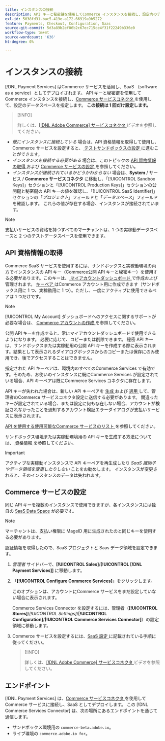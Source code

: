```yaml
---
title: インスタンスの接続
description: API キーと秘密鍵を使用してCommerce インスタンスを接続し、設定内のデータスペースを指定します。
exl-id: 5038fd31-bac5-419e-a172-66919a9b5272
feature: Payments, Checkout, Configuration, Saas
source-git-commit: 5d3a89b2ef06b2c67ec715ce4f31f22249b336e0
workflow-type: tm+mt
source-wordcount: '636'
ht-degree: 0%

---
```


# インスタンスの接続

[!DNL Payment Services] はCommerce サービスを活用し、SaaS （software as a service）としてデプロイされます。 API キーと秘密鍵を使用してCommerce インスタンスを接続し、[Commerce サービスコネクタ ](https://experienceleague.adobe.com/docs/commerce-merchant-services/user-guides/saas.html) を使用して、設定のデータスペースを指定します。 **この接続は 1 回だけ設定します。**

>[!INFO]
>
> 詳しくは、[[!DNL Adobe Commerce]  サービスコネクタ ](https://experienceleague.adobe.com/docs/commerce-learn/tutorials/admin/adobe-commerce-services/configure-adobe-commerce-services-connector.html?lang=en) ビデオを参照してください。

* *既にインスタンスに接続している* 場合は、API 資格情報を取得して使用し、Commerce サービスを設定すると、[ テストサンドボックスの設定 ](https://experienceleague.adobe.com/docs/commerce-merchant-services/payment-services/get-started/sandbox.html) に進むことができます。
* *インスタンスを接続する必要がある* 場合は、このトピックの [API 資格情報の取得 ](#obtain-api-credentials) および [Commerce サービスの設定 ](#configure-commerce-services) を参照してください。
* *インスタンスが接続されているかどうかわからない* 場合は、**System** / サービス / **Commerce サービスコネクタ** に移動し、「[!UICONTROL Sandbox Keys]」セクションと「[!UICONTROL Production Keys]」セクションの公開鍵と秘密鍵の API キーの値を確認し、「[!UICONTROL SaaS Identifier]」セクションの「*プロジェクト*」フィールドと「*データスペース*」フィールドを確認します。 これらの値が存在する場合、インスタンスが接続されています。

>[!NOTE]
>
>支払いサービスの資格を持つすべてのマーチャントは、1 つの実稼動データスペースと 2 つのテストデータスペースを使用できます。

## API 資格情報の取得

Commerce SaaS サービスを使用するには、サンドボックスと実稼働環境の両方でインスタンスの API キー（Commerce公開 API キーと秘密キー）を使用する必要があります。このキーは、[ マイアカウントダッシュボード ](https://account.magento.com/customer/account/login) で作成および管理されます。 [ キーペア ](https://docs.magento.com/user-guide/configuration/services/saas.html) はCommerce アカウント用に作成できます（サンドボックス用に 1 つ、実稼動用に 1 つ）。ただし、一度にアクティブに使用できるペアは 1 つだけです。

>[!NOTE]
>
>[!UICONTROL My Account] ダッシュボードへのアクセスに関するサポートが必要な場合は、 [Commerce アカウントの作成 ](https://docs.magento.com/user-guide/magento/magento-account-create.html) を参照してください。

公開 API キーを作成すると、常にマイアカウントダッシュボードで使用できるようになります。 必要に応じて、コピーまたは削除できます。 秘密 API キーは、サンドボックスまたは実稼動用の公開 API キーを作成する際に表示されます。結果として表示されるダイアログボックスからのコピーまたは保存にのみ使用でき、後でアクセスすることはできません。

指定された API キーペアは、環境内のすべてのCommerce Services で有効です。そのため、お使いのインスタンスに既にCommerce Services が設定されている場合、API キーペアは既にCommerce Services コネクタに存在します。

API キーが失われた場合は、新しい API キーペアを [ 生成 ](https://experienceleague.adobe.com/docs/commerce-merchant-services/payment-services/get-started/connect.html#generate-an-api-key-and-private-key) および [ 適用 ](https://experienceleague.adobe.com/docs/commerce-merchant-services/payment-services/get-started/connect.html#configure-saas-project) して、管理者のCommerce サービスコネクタ設定に送信する必要があります。 間違ったキーが設定されている場合、または設定に何も存在しない場合、アカウントが検証されなかったことを通知するアカウント検証エラーダイアログが支払いサービスに表示されます。

[API を使用する使用可能なCommerce サービスのリスト ](https://docs.magento.com/user-guide/system/saas.html#available-services) を参照してください。

サンドボックス環境または実稼動環境用の API キーを生成する方法については、[ 資格情報 ](https://experienceleague.adobe.com/docs/commerce-merchant-services/user-guides/saas.html#apikey) を参照してください。

>[!IMPORTANT]
>
>アクティブな実稼動インスタンスで API キーペアを再生成したり *SaaS 識別子やデータ領域を変更したりしない* ことをお勧めします。 インスタンスが変更されると、そのインスタンスのデータは失われます。

## Commerce サービスの設定

同じ API キーを複数のインスタンスで使用できますが、各インスタンスには独自の [SaaS Data Space](https://experienceleague.adobe.com/docs/commerce-merchant-services/user-guides/saas.html#saasenv) が必要です。

>[!NOTE]
>
>マーチャントは、支払い権限に MageID 用に生成されたのと同じキーを使用する必要があります。

認証情報を取得したので、SaaS プロジェクトと Saas データ領域を設定できます。

1. _管理者_ サイドバーで、**[!UICONTROL Sales]**/**[!UICONTROL [!DNL Payment Services]]** に移動します。
1. 「**[!UICONTROL Configure Commerce Services]**」をクリックします。

   このオプションは、アカウントにCommerce サービスをまだ設定していない場合に表示されます。

   Commerce Services Connector を設定するには、管理者（**[!UICONTROL Stores]**/_[!UICONTROL Settings]_/**[!UICONTROL Configuration]**/**[!UICONTROL Commerce Services Connector]**）の設定領域に移動します。

1. Commerce サービスを設定するには、[SaaS 設定 ](https://experienceleague.adobe.com/docs/commerce-merchant-services/user-guides/integration-services/saas.html#saasenv) に記載されている手順に従ってください。

   >[!INFO]
   >
   > 詳しくは、[[!DNL Adobe Commerce]  サービスコネクタ ](https://experienceleague.adobe.com/docs/commerce-learn/tutorials/admin/adobe-commerce-services/configure-adobe-commerce-services-connector.html?lang=en#configuration-faqs) ビデオを参照してください。

## エンドポイント

[!DNL Payment Services] は、[Commerce サービスコネクタ ](https://experienceleague.adobe.com/docs/commerce-merchant-services/user-guides/saas.html) を使用してCommerce サービスに接続し、SaaS としてデプロイします。 この [!DNL Commerce Services Connector] は、次の場所にあるエンドポイントを通じて通信します。

* サンドボックス環境用の `commerce-beta.adobe.io`。
* ライブ環境の `commerce.adobe.io for`。
